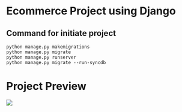 # Ecommerce Project using Django


## Command for initiate project
```
python manage.py makemigrations
python manage.py migrate
python manage.py runserver
python manage.py migrate --run-syncdb

```
# Project Preview
![](docs/ecommerce.gif)